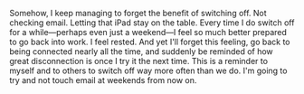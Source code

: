 

Somehow, I keep managing to forget the benefit of switching off. Not checking email. Letting that iPad stay on
the table. Every time I do switch off for a while—perhaps even just a weekend—I feel so much better
prepared to go back into work. I feel rested. And yet I'll forget this feeling, go back to being connected
nearly all the time, and suddenly be reminded of how great disconnection is once I try it the next time. This
is a reminder to myself and to others to switch off way more often than we do. I'm going to try and not touch
email at weekends from now on.